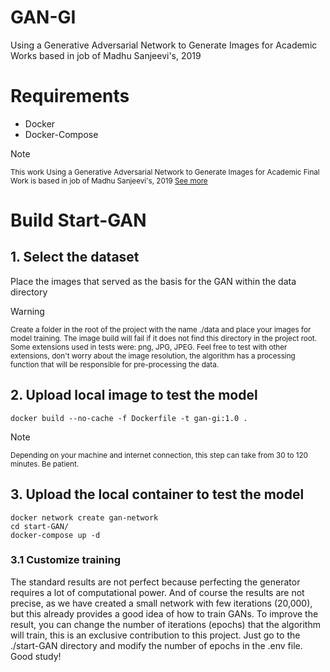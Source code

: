 # GAN-GI
Using a Generative Adversarial Network to Generate Images for Academic Works based in job of Madhu Sanjeevi's, 2019
# Requirements
- Docker
- Docker-Compose

> [!NOTE]
> <sup> This work Using a Generative Adversarial Network to Generate Images for Academic Final Work is based in job of Madhu Sanjeevi's, 2019 [See more](https://github.com/Madhu009/Deep-math-machine-learning.ai/tree/master/Gan's)</sup>

# Build Start-GAN 

## 1. Select the dataset

Place the images that served as the basis for the GAN within the data directory
> [!WARNING]
> <sup> Create a folder in the root of the project with the name ./data and place your images for model training. The image build will fail if it does not find this directory in the project root. Some extensions used in tests were: png, JPG, JPEG. Feel free to test with other extensions, don't worry about the image resolution, the algorithm has a processing function that will be responsible for pre-processing the data.</sup>

## 2. Upload local image to test the model
```
docker build --no-cache -f Dockerfile -t gan-gi:1.0 .
```
> [!NOTE]
> <sup> Depending on your machine and internet connection, this step can take from 30 to 120 minutes. Be patient.</sup>

## 3. Upload the local container to test the model
```
docker network create gan-network
cd start-GAN/
docker-compose up -d
```
### 3.1 Customize training

The standard results are not perfect because perfecting the generator requires a lot of computational power. And of course the results are not precise, as we have created a small network with few iterations (20,000), but this already provides a good idea of how to train GANs. To improve the result, you can change the number of iterations (epochs) that the algorithm will train, this is an exclusive contribution to this project. Just go to the ./start-GAN directory and modify the number of epochs in the .env file.
Good study!